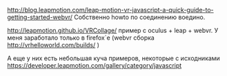 http://blog.leapmotion.com/leap-motion-vr-javascript-a-quick-guide-to-getting-started-webvr/
Собственно howto по соединению воедино.
 
http://leapmotion.github.io/VRCollage/ 
пример с oculus + leap + webvr. У меня заработало только в firefox`е (webvr сборка http://vrhelloworld.com/builds/ )
 
А еще у них есть небольшая куча примеров, некоторые с исходниками
https://developer.leapmotion.com/gallery/category/javascript 
